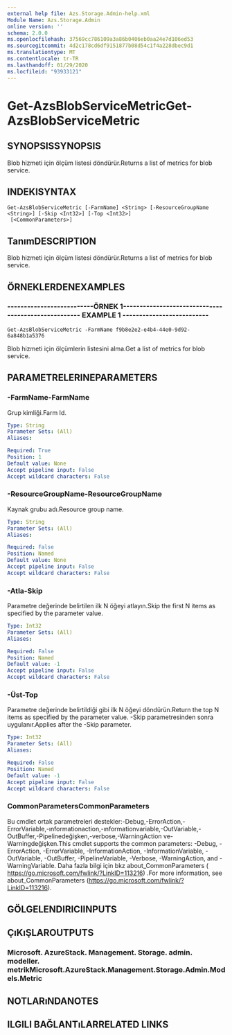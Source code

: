 ```yaml
---
external help file: Azs.Storage.Admin-help.xml
Module Name: Azs.Storage.Admin
online version: ''
schema: 2.0.0
ms.openlocfilehash: 37569cc786109a3a86b0406eb0aa24e7d106ed53
ms.sourcegitcommit: 4d2c178cd6df9151877b08d54c1f4a228dbec9d1
ms.translationtype: MT
ms.contentlocale: tr-TR
ms.lasthandoff: 01/29/2020
ms.locfileid: "93933121"
---
```

# <span data-ttu-id="624f5-101">Get-AzsBlobServiceMetric</span><span class="sxs-lookup"><span data-stu-id="624f5-101">Get-AzsBlobServiceMetric</span></span>

## <span data-ttu-id="624f5-102">SYNOPSIS</span><span class="sxs-lookup"><span data-stu-id="624f5-102">SYNOPSIS</span></span>
<span data-ttu-id="624f5-103">Blob hizmeti için ölçüm listesi döndürür.</span><span class="sxs-lookup"><span data-stu-id="624f5-103">Returns a list of metrics for blob service.</span></span>

## <span data-ttu-id="624f5-104">INDEKI</span><span class="sxs-lookup"><span data-stu-id="624f5-104">SYNTAX</span></span>

```
Get-AzsBlobServiceMetric [-FarmName] <String> [-ResourceGroupName <String>] [-Skip <Int32>] [-Top <Int32>]
 [<CommonParameters>]
```

## <span data-ttu-id="624f5-105">Tanım</span><span class="sxs-lookup"><span data-stu-id="624f5-105">DESCRIPTION</span></span>
<span data-ttu-id="624f5-106">Blob hizmeti için ölçüm listesi döndürür.</span><span class="sxs-lookup"><span data-stu-id="624f5-106">Returns a list of metrics for blob service.</span></span>

## <span data-ttu-id="624f5-107">ÖRNEKLERDEN</span><span class="sxs-lookup"><span data-stu-id="624f5-107">EXAMPLES</span></span>

### <span data-ttu-id="624f5-108">--------------------------ÖRNEK 1--------------------------</span><span class="sxs-lookup"><span data-stu-id="624f5-108">-------------------------- EXAMPLE 1 --------------------------</span></span>
```
Get-AzsBlobServiceMetric -FarmName f9b8e2e2-e4b4-44e0-9d92-6a848b1a5376
```

<span data-ttu-id="624f5-109">Blob hizmeti için ölçümlerin listesini alma.</span><span class="sxs-lookup"><span data-stu-id="624f5-109">Get a list of metrics for blob service.</span></span>

## <span data-ttu-id="624f5-110">PARAMETRELERINE</span><span class="sxs-lookup"><span data-stu-id="624f5-110">PARAMETERS</span></span>

### <span data-ttu-id="624f5-111">-FarmName</span><span class="sxs-lookup"><span data-stu-id="624f5-111">-FarmName</span></span>
<span data-ttu-id="624f5-112">Grup kimliği.</span><span class="sxs-lookup"><span data-stu-id="624f5-112">Farm Id.</span></span>

```yaml
Type: String
Parameter Sets: (All)
Aliases: 

Required: True
Position: 1
Default value: None
Accept pipeline input: False
Accept wildcard characters: False
```

### <span data-ttu-id="624f5-113">-ResourceGroupName</span><span class="sxs-lookup"><span data-stu-id="624f5-113">-ResourceGroupName</span></span>
<span data-ttu-id="624f5-114">Kaynak grubu adı.</span><span class="sxs-lookup"><span data-stu-id="624f5-114">Resource group name.</span></span>

```yaml
Type: String
Parameter Sets: (All)
Aliases: 

Required: False
Position: Named
Default value: None
Accept pipeline input: False
Accept wildcard characters: False
```

### <span data-ttu-id="624f5-115">-Atla</span><span class="sxs-lookup"><span data-stu-id="624f5-115">-Skip</span></span>
<span data-ttu-id="624f5-116">Parametre değerinde belirtilen ilk N öğeyi atlayın.</span><span class="sxs-lookup"><span data-stu-id="624f5-116">Skip the first N items as specified by the parameter value.</span></span>

```yaml
Type: Int32
Parameter Sets: (All)
Aliases: 

Required: False
Position: Named
Default value: -1
Accept pipeline input: False
Accept wildcard characters: False
```

### <span data-ttu-id="624f5-117">-Üst</span><span class="sxs-lookup"><span data-stu-id="624f5-117">-Top</span></span>
<span data-ttu-id="624f5-118">Parametre değerinde belirtildiği gibi ilk N öğeyi döndürün.</span><span class="sxs-lookup"><span data-stu-id="624f5-118">Return the top N items as specified by the parameter value.</span></span>
<span data-ttu-id="624f5-119">-Skip parametresinden sonra uygulanır.</span><span class="sxs-lookup"><span data-stu-id="624f5-119">Applies after the -Skip parameter.</span></span>

```yaml
Type: Int32
Parameter Sets: (All)
Aliases: 

Required: False
Position: Named
Default value: -1
Accept pipeline input: False
Accept wildcard characters: False
```

### <span data-ttu-id="624f5-120">CommonParameters</span><span class="sxs-lookup"><span data-stu-id="624f5-120">CommonParameters</span></span>
<span data-ttu-id="624f5-121">Bu cmdlet ortak parametreleri destekler:-Debug,-ErrorAction,-ErrorVariable,-ınformationaction,-ınformationvariable,-OutVariable,-OutBuffer,-Pipelinedeğişken,-verbose,-WarningAction ve-Warningdeğişken.</span><span class="sxs-lookup"><span data-stu-id="624f5-121">This cmdlet supports the common parameters: -Debug, -ErrorAction, -ErrorVariable, -InformationAction, -InformationVariable, -OutVariable, -OutBuffer, -PipelineVariable, -Verbose, -WarningAction, and -WarningVariable.</span></span> <span data-ttu-id="624f5-122">Daha fazla bilgi için bkz about_CommonParameters ( https://go.microsoft.com/fwlink/?LinkID=113216) .</span><span class="sxs-lookup"><span data-stu-id="624f5-122">For more information, see about_CommonParameters (https://go.microsoft.com/fwlink/?LinkID=113216).</span></span>

## <span data-ttu-id="624f5-123">GÖLGELENDIRICI</span><span class="sxs-lookup"><span data-stu-id="624f5-123">INPUTS</span></span>

## <span data-ttu-id="624f5-124">ÇıKıŞLAR</span><span class="sxs-lookup"><span data-stu-id="624f5-124">OUTPUTS</span></span>

### <span data-ttu-id="624f5-125">Microsoft. AzureStack. Management. Storage. admin. modeller. metrik</span><span class="sxs-lookup"><span data-stu-id="624f5-125">Microsoft.AzureStack.Management.Storage.Admin.Models.Metric</span></span>

## <span data-ttu-id="624f5-126">NOTLARıNDA</span><span class="sxs-lookup"><span data-stu-id="624f5-126">NOTES</span></span>

## <span data-ttu-id="624f5-127">ILGILI BAĞLANTıLAR</span><span class="sxs-lookup"><span data-stu-id="624f5-127">RELATED LINKS</span></span>

